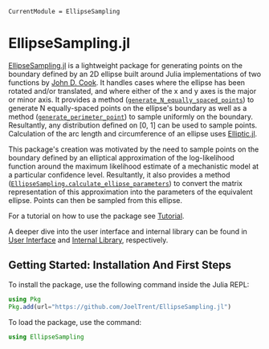 ```@meta
CurrentModule = EllipseSampling
```

# EllipseSampling.jl

[EllipseSampling.jl](https://github.com/JoelTrent/EllipseSampling.jl) is a lightweight package for generating points on the boundary defined by an 2D ellipse built around Julia implementations of two functions by [John D. Cook](https://www.johndcook.com/blog/2022/11/02/ellipse-rng/). It handles cases where the ellipse has been rotated and/or translated, and where either of the x and y axes is the major or minor axis. It provides a method ([`generate_N_equally_spaced_points`](@ref)) to generate N equally-spaced points on the ellipse's boundary as well as a method ([`generate_perimeter_point`](@ref)) to sample uniformly on the boundary. Resultantly, any distribution defined on [0, 1] can be used to sample points. Calculation of the arc length and circumference of an ellipse uses [Elliptic.jl](https://github.com/nolta/Elliptic.jl).

This package's creation was motivated by the need to sample points on the boundary defined by an elliptical approximation of the log-likelihood function around the maximum likelihood estimate of a mechanistic model at a particular confidence level. Resultantly, it also provides a method ([`EllipseSampling.calculate_ellipse_parameters`](@ref)) to convert the matrix representation of this approximation into the parameters of the equivalent ellipse. Points can then be sampled from this ellipse.

For a tutorial on how to use the package see [Tutorial](@ref).

A deeper dive into the user interface and internal library can be found in [User Interface](@ref) and [Internal Library](@ref), respectively.

## Getting Started: Installation And First Steps

To install the package, use the following command inside the Julia REPL:

```julia
using Pkg
Pkg.add(url="https://github.com/JoelTrent/EllipseSampling.jl")
```

To load the package, use the command:

```julia
using EllipseSampling
```